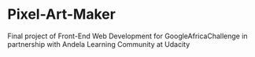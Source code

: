 # Pixel-Art-Maker
Final project of Front-End Web Development  for GoogleAfricaChallenge in partnership with Andela Learning Community at Udacity
